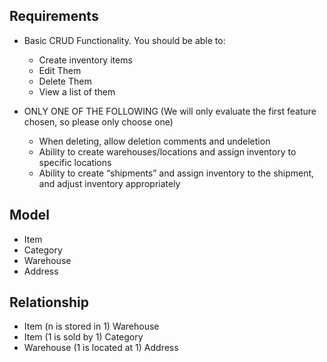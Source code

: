 ## Requirements

- Basic CRUD Functionality. You should be able to:
    - Create inventory items
    - Edit Them
    - Delete Them
    - View a list of them

- ONLY ONE OF THE FOLLOWING (We will only evaluate the first feature chosen, so please only choose one)
    - When deleting, allow deletion comments and undeletion
    - Ability to create warehouses/locations and assign inventory to specific locations
    - Ability to create “shipments” and assign inventory to the shipment, and adjust inventory appropriately


## Model

- Item
- Category
- Warehouse
- Address


## Relationship

- Item (n is stored in 1) Warehouse 
- Item (1 is sold by 1) Category
- Warehouse (1 is located at 1) Address
